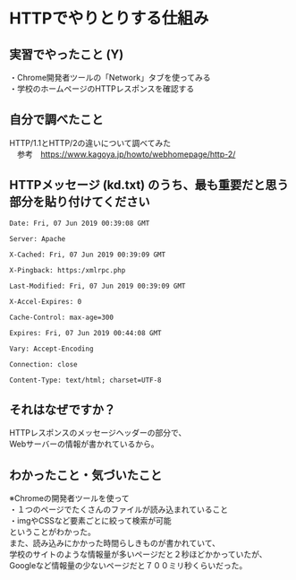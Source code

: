 # HTTPでやりとりする仕組み

<!-- Markdown記法のヒント

コード記法（1行の中に埋めたい場合）

`code`

コードブロック記法（複数行）

```
print('a')
print('b')
```

-->

## 実習でやったこと (Y)

・Chrome開発者ツールの「Network」タブを使ってみる  
・学校のホームページのHTTPレスポンスを確認する  

## 自分で調べたこと

HTTP/1.1とHTTP/2の違いについて調べてみた  
　参考　<https://www.kagoya.jp/howto/webhomepage/http-2/>  

## HTTPメッセージ (kd.txt) のうち、最も重要だと思う部分を貼り付けてください

```
Date: Fri, 07 Jun 2019 00:39:08 GMT

Server: Apache

X-Cached: Fri, 07 Jun 2019 00:39:09 GMT

X-Pingback: https:/xmlrpc.php

Last-Modified: Fri, 07 Jun 2019 00:39:09 GMT

X-Accel-Expires: 0

Cache-Control: max-age=300

Expires: Fri, 07 Jun 2019 00:44:08 GMT

Vary: Accept-Encoding

Connection: close

Content-Type: text/html; charset=UTF-8
```

## それはなぜですか？

HTTPレスポンスのメッセージヘッダーの部分で、  
Webサーバーの情報が書かれているから。  

## わかったこと・気づいたこと

※Chromeの開発者ツールを使って  
・１つのページでたくさんのファイルが読み込まれていること  
・imgやCSSなど要素ごとに絞って検索が可能  
ということがわかった。  
また、読み込みにかかった時間らしきものが書かれていて、  
学校のサイトのような情報量が多いページだと２秒ほどかかっていたが、  
Googleなど情報量の少ないページだと７００ミリ秒くらいだった。  
